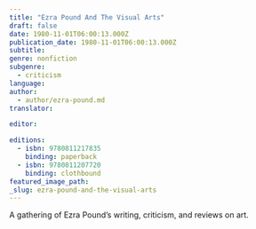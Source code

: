 ```yaml
---
title: "Ezra Pound And The Visual Arts"
draft: false
date: 1980-11-01T06:00:13.000Z
publication_date: 1980-11-01T06:00:13.000Z
subtitle:
genre: nonfiction
subgenre:
  - criticism
language:
author:
  - author/ezra-pound.md
translator:

editor:

editions:
  - isbn: 9780811217835
    binding: paperback
  - isbn: 9780811207720
    binding: clothbound
featured_image_path:
_slug: ezra-pound-and-the-visual-arts
---
```


A gathering of Ezra Pound’s writing, criticism, and reviews on art.

